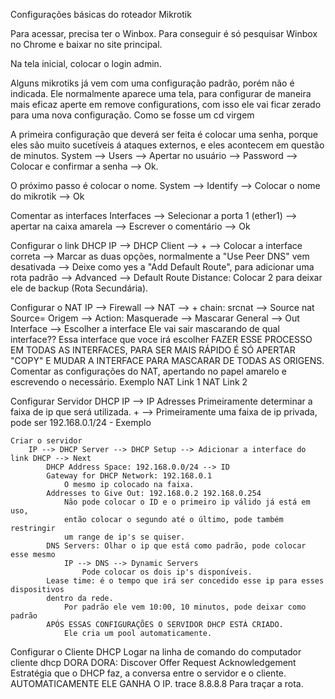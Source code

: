 Configurações básicas do roteador Mikrotik

Para acessar, precisa ter o Winbox.
    Para conseguir é só pesquisar Winbox no Chrome e baixar no 
    site principal.

Na tela inicial, colocar o login admin.

Alguns mikrotiks já vem com uma configuração padrão, porém não é indicada.
    Ele normalmente aparece uma tela, para configurar de maneira mais eficaz aperte em 
    remove configurations, com isso ele vai ficar zerado para uma nova configuração.
              Como se fosse um cd virgem

A primeira configuração que deverá ser feita é colocar uma senha, porque eles são muito 
sucetíveis á ataques externos, e eles acontecem em questão de minutos.
    System --> Users --> Apertar no usuário --> Password --> Colocar e confirmar a senha --> Ok.

O próximo passo é colocar o nome.
    System --> Identify --> Colocar o nome do mikrotik --> Ok

Comentar as interfaces 
    Interfaces --> Selecionar a porta 1 (ether1) --> apertar na caixa amarela --> 
    Escrever o comentário --> Ok

Configurar o link DHCP
    IP --> DHCP Client --> + --> Colocar a interface correta --> Marcar as duas opções,
    normalmente a "Use Peer DNS" vem desativada --> Deixe como yes a "Add Default Route", 
    para adicionar uma rota padrão --> Advanced --> Default Route Distance: Colocar 2 
    para deixar ele de backup (Rota Secundária).

Configurar o NAT
    IP --> Firewall --> NAT --> + 
        chain: srcnat --> Source nat
            Source= Origem
    --> Action: Masquerade --> Mascarar
    General --> Out Interface --> Escolher a interface
        Ele vai sair mascarando de qual interface??
            Essa interface que voce irá escolher
    FAZER ESSE PROCESSO EM TODAS AS INTERFACES, PARA SER MAIS RÁPIDO É SÓ APERTAR "COPY" E MUDAR A 
    INTERFACE PARA MASCARAR DE TODAS AS ORIGENS.
        Comentar as configurações do NAT, apertando no papel amarelo e escrevendo o necessário.
            Exemplo NAT Link 1
                    NAT Link 2
    
Configurar Servidor DHCP 
    IP --> IP Adresses 
        Primeiramente determinar a faixa de ip que será utilizada.
            + --> Primeiramente uma faixa de ip privada,
            pode ser 192.168.0.1/24 - Exemplo
   
    Criar o servidor
        IP --> DHCP Server --> DHCP Setup --> Adicionar a interface do link DHCP --> Next
            DHCP Address Space: 192.168.0.0/24 --> ID
            Gateway for DHCP Network: 192.168.0.1
                O mesmo ip colocado na faixa.
            Addresses to Give Out: 192.168.0.2 192.168.0.254
                Não pode colocar o ID e o primeiro ip válido já está em uso, 
                então colocar o segundo até o último, pode também restringir 
                um range de ip's se quiser.
            DNS Servers: Olhar o ip que está como padrão, pode colocar esse mesmo
                IP --> DNS --> Dynamic Servers 
                    Pode colocar os dois ip's disponíveis.
            Lease time: é o tempo que irá ser concedido esse ip para esses dispositivos 
            dentro da rede.
                Por padrão ele vem 10:00, 10 minutos, pode deixar como padrão 
            APÓS ESSAS CONFIGURAÇÕES O SERVIDOR DHCP ESTÁ CRIADO.
                Ele cria um pool automaticamente.
    
Configurar o Cliente DHCP
    Logar na linha de comando do computador cliente 
        dhcp
        DORA 
    DORA: Discover Offer Request Acknowledgement
        Estratégia que o DHCP faz, a conversa entre o servidor e o cliente.
        AUTOMATICAMENTE ELE GANHA O IP.
    trace 8.8.8.8
        Para traçar a rota.

        
    




    


    

